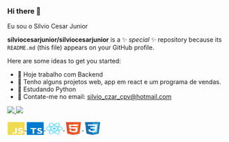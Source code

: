 ### Hi there 👋
Eu sou o Silvio Cesar Junior

**silviocesarjunior/silviocesarjunior** is a ✨ _special_ ✨ repository because its `README.md` (this file) appears on your GitHub profile.

Here are some ideas to get you started:

- 🔭 Hoje trabalho com Backend
- 💬 Tenho alguns projetos web, app em react e um programa de vendas.
- 🌱 Estudando Python
- 👯 Contate-me no email: silvio_czar_cpv@hotmail.com 

<div>
  <a href="https://github.com/silviocesarjunior">
  <img height="180em" src="https://github-readme-stats.vercel.app/api?username=silviocesarjunior&show_icons=true&theme=dark&include_all_commits=true&count_private=true"/>
  <img height="180em" src="https://github-readme-stats.vercel.app/api/top-langs/?username=silviocesarjunior&layout=compact&langs_count=7&theme=dark"/>
</div>
<div style="display: inline_block"><br>
  <img align="center" alt="Silvio-Js" height="30" width="40" src="https://raw.githubusercontent.com/devicons/devicon/master/icons/javascript/javascript-plain.svg">
  <img align="center" alt="Silvio-Ts" height="30" width="40" src="https://raw.githubusercontent.com/devicons/devicon/master/icons/typescript/typescript-plain.svg">
  <img align="center" alt="Silvio-React" height="30" width="40" src="https://raw.githubusercontent.com/devicons/devicon/master/icons/react/react-original.svg">
  <img align="center" alt="Silvio-HTML" height="30" width="40" src="https://raw.githubusercontent.com/devicons/devicon/master/icons/html5/html5-original.svg">
  <img align="center" alt="Silvio-CSS" height="30" width="40" src="https://raw.githubusercontent.com/devicons/devicon/master/icons/css3/css3-original.svg">
</div>

